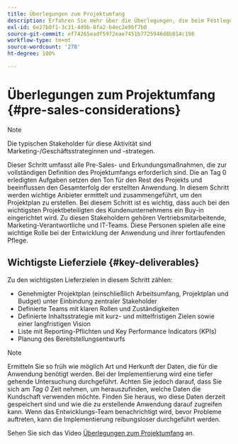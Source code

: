 ```yaml
---
title: Überlegungen zum Projektumfang
description: Erfahren Sie mehr über die Überlegungen, die beim Festlegen des Umfangs eines AEM Screens-Projekts nützlich sind.
exl-id: 6e27b0f1-3c31-4d9b-8fa2-b4ec2e9bf7b0
source-git-commit: ef74265eadf5972eae7451b7725946d8b014c198
workflow-type: tm+mt
source-wordcount: '278'
ht-degree: 100%

---
```


# Überlegungen zum Projektumfang {#pre-sales-considerations}

>[!NOTE]
>Die typischen Stakeholder für diese Aktivität sind Marketing-/Geschäftsstrateginnen und -strategen.

Dieser Schritt umfasst alle Pre-Sales- und Erkundungsmaßnahmen, die zur vollständigen Definition des Projektumfangs erforderlich sind. Die an Tag 0 erledigten Aufgaben setzen den Ton für den Rest des Projekts und beeinflussen den Gesamterfolg der erstellten Anwendung.
In diesem Schritt werden wichtige Anbieter ermittelt und zusammengeführt, um den Projektplan zu erstellen. Bei diesem Schritt ist es wichtig, dass auch bei den wichtigsten Projektbeteiligten des Kundenunternehmens ein Buy-in eingerichtet wird. Zu diesen Stakeholdern gehören Vertriebsmitarbeitende, Marketing-Verantwortliche und IT-Teams. Diese Personen spielen alle eine wichtige Rolle bei der Entwicklung der Anwendung und ihrer fortlaufenden Pflege.

## Wichtigste Lieferziele {#key-deliverables}

Zu den wichtigsten Lieferzielen in diesem Schritt zählen:

* Genehmigter Projektplan (einschließlich Arbeitsumfang, Projektplan und Budget) unter Einbindung zentraler Stakeholder
* Definierte Teams mit klaren Rollen und Zuständigkeiten
* Definierte Inhaltsstrategie mit kurz- und mittelfristigen Zielen sowie einer langfristigen Vision
* Liste mit Reporting-Pflichten und Key Performance Indicators (KPIs)
* Planung des Bereitstellungsentwurfs

>[!NOTE]
>
>Ermitteln Sie so früh wie möglich Art und Herkunft der Daten, die für die Anwendung benötigt werden. Bei der Implementierung wird eine tiefer gehende Untersuchung durchgeführt. Achten Sie jedoch darauf, dass Sie sich am *Tag 0* Zeit nehmen, um herauszufinden, welche Daten die Kundschaft verwenden möchte. Finden Sie heraus, wo diese Daten derzeit gespeichert sind und wie die zu erstellende Anwendung darauf zugreifen kann. Wenn das Entwicklungs-Team benachrichtigt wird, bevor Probleme auftreten, kann die Implementierung reibungsloser durchgeführt werden.

Sehen Sie sich das Video [Überlegungen zum Projektumfang](https://experienceleague.adobe.com/de/docs/experience-manager-screens/user-guide/digital-signage-network/project-considerations) an.
